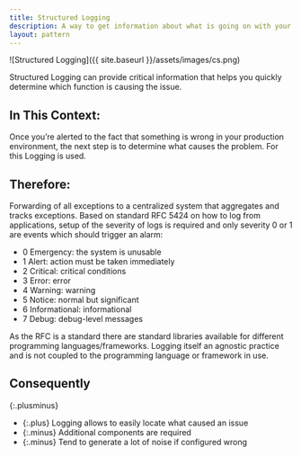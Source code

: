 ```yaml
---
title: Structured Logging
description: A way to get information about what is going on with your application in a structured form.
layout: pattern
---
```


![Structured Logging]({{ site.baseurl }}/assets/images/cs.png)

Structured Logging can provide critical information that helps you quickly determine which function is causing the issue.

## In This Context: 
Once you’re alerted to the fact that something is wrong in your production environment, the next step is to determine what causes the problem. For this Logging is used. 

## Therefore:
Forwarding of all exceptions to a centralized system that aggregates and tracks exceptions.
Based on standard RFC 5424 on how to log from applications, setup of the severity of logs is required and only severity 0 or 1 are events which should trigger an alarm:

- 0 Emergency: the system is unusable
- 1 Alert: action must be taken immediately
- 2 Critical: critical conditions
- 3 Error: error
- 4 Warning: warning
- 5 Notice: normal but significant
- 6 Informational: informational
- 7 Debug: debug-level messages

As the RFC is a standard there are standard libraries available for different programming languages/frameworks. Logging itself an agnostic practice and is not coupled to the programming language or framework in use.

## Consequently

{:.plusminus}
- {:.plus} Logging allows to easily locate what caused an issue 
- {:.minus} Additional components are required
- {:.minus} Tend to generate a lot of noise if configured wrong

